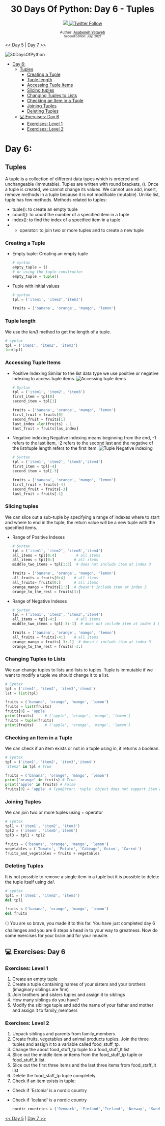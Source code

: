 <div align="center">
  <h1> 30 Days Of Python: Day 6 - Tuples</h1>
  <a class="header-badge" target="_blank" href="https://www.linkedin.com/in/asabeneh/">
  <img src="https://img.shields.io/badge/style--5eba00.svg?label=LinkedIn&logo=linkedin&style=social">
  </a>
  <a class="header-badge" target="_blank" href="https://twitter.com/Asabeneh">
  <img alt="Twitter Follow" src="https://img.shields.io/twitter/follow/asabeneh?style=social">
  </a>

<sub>Author:
<a href="https://www.linkedin.com/in/asabeneh/" target="_blank">Asabeneh Yetayeh</a><br>
<small> Second Edition: July, 2021</small>
</sub>

</div>

[<< Day 5](../05_Day_Lists/05_lists.md) | [Day 7 >>](../07_Day_Sets/07_sets.md)

![30DaysOfPython](/images/30DaysOfPython_banner3@2x.png)

- [Day 6:](#day-6)
  - [Tuples](#tuples)
    - [Creating a Tuple](#creating-a-tuple)
    - [Tuple length](#tuple-length)
    - [Accessing Tuple Items](#accessing-tuple-items)
    - [Slicing tuples](#slicing-tuples)
    - [Changing Tuples to Lists](#changing-tuples-to-lists)
    - [Checking an Item in a Tuple](#checking-an-item-in-a-tuple)
    - [Joining Tuples](#joining-tuples)
    - [Deleting Tuples](#deleting-tuples)
  - [💻 Exercises: Day 6](#-exercises-day-6)
    - [Exercises: Level 1](#exercises-level-1)
    - [Exercises: Level 2](#exercises-level-2)

# Day 6:

## Tuples

A tuple is a collection of different data types which is ordered and unchangeable (immutable). Tuples are written with round brackets, (). Once a tuple is created, we cannot change its values. We cannot use add, insert, remove methods in a tuple because it is not modifiable (mutable). Unlike list, tuple has few methods. Methods related to tuples:

- tuple(): to create an empty tuple
- count(): to count the number of a specified item in a tuple
- index(): to find the index of a specified item in a tuple
- + operator: to join two or more tuples and to create a new tuple

### Creating a Tuple

- Empty tuple: Creating an empty tuple
  
  ```py
  # syntax
  empty_tuple = ()
  # or using the tuple constructor
  empty_tuple = tuple()
  ```

- Tuple with initial values
  
  ```py
  # syntax
  tpl = ('item1', 'item2','item3')
  ```

  ```py
  fruits = ('banana', 'orange', 'mango', 'lemon')
  ```

### Tuple length

We use the _len()_ method to get the length of a tuple.

```py
# syntax
tpl = ('item1', 'item2', 'item3')
len(tpl)
```

### Accessing Tuple Items

- Positive Indexing
  Similar to the list data type we use positive or negative indexing to access tuple items.
  ![Accessing tuple items](/images/tuples_index.png)

  ```py
  # Syntax
  tpl = ('item1', 'item2', 'item3')
  first_item = tpl[0]
  second_item = tpl[1]
  ```

  ```py
  fruits = ('banana', 'orange', 'mango', 'lemon')
  first_fruit = fruits[0]
  second_fruit = fruits[1]
  last_index =len(fruits) - 1
  last_fruit = fruits[las_index]
  ```

- Negative indexing
  Negative indexing means beginning from the end, -1 refers to the last item, -2 refers to the second last and the negative of the list/tuple length refers to the first item.
  ![Tuple Negative indexing](/images/tuple_negative_indexing.png)

  ```py
  # Syntax
  tpl = ('item1', 'item2', 'item3','item4')
  first_item = tpl[-4]
  second_item = tpl[-3]
  ```

  ```py
  fruits = ('banana', 'orange', 'mango', 'lemon')
  first_fruit = fruits[-4]
  second_fruit = fruits[-3]
  last_fruit = fruits[-1]
  ```

### Slicing tuples

We can slice out a sub-tuple by specifying a range of indexes where to start and where to end in the tuple, the return value will be a new tuple with the specified items.

- Range of Positive Indexes

  ```py
  # Syntax
  tpl = ('item1', 'item2', 'item3','item4')
  all_items = tpl[0:4]         # all items
  all_items = tpl[0:]         # all items
  middle_two_items = tpl[1:3]  # does not include item at index 3
  ```

  ```py
  fruits = ('banana', 'orange', 'mango', 'lemon')
  all_fruits = fruits[0:4]    # all items
  all_fruits= fruits[0:]      # all items
  orange_mango = fruits[1:3]  # doesn't include item at index 3
  orange_to_the_rest = fruits[1:]
  ```

- Range of Negative Indexes

  ```py
  # Syntax
  tpl = ('item1', 'item2', 'item3','item4')
  all_items = tpl[-4:]         # all items
  middle_two_items = tpl[-3:-1]  # does not include item at index 3 (-1)
  ```

  ```py
  fruits = ('banana', 'orange', 'mango', 'lemon')
  all_fruits = fruits[-4:]    # all items
  orange_mango = fruits[-3:-1]  # doesn't include item at index 3
  orange_to_the_rest = fruits[-3:]
  ```

### Changing Tuples to Lists

We can change tuples to lists and lists to tuples. Tuple is immutable if we want to modify a tuple we should change it to a list.

```py
# Syntax
tpl = ('item1', 'item2', 'item3','item4')
lst = list(tpl)
```

```py
fruits = ('banana', 'orange', 'mango', 'lemon')
fruits = list(fruits)
fruits[0] = 'apple'
print(fruits)     # ['apple', 'orange', 'mango', 'lemon']
fruits = tuple(fruits)
print(fruits)     # ('apple', 'orange', 'mango', 'lemon')
```

### Checking an Item in a Tuple

We can check if an item exists or not in a tuple using _in_, it returns a boolean.

```py
# Syntax
tpl = ('item1', 'item2', 'item3','item4')
'item2' in tpl # True
```

```py
fruits = ('banana', 'orange', 'mango', 'lemon')
print('orange' in fruits) # True
print('apple' in fruits) # False
fruits[0] = 'apple' # TypeError: 'tuple' object does not support item assignment
```

### Joining Tuples

We can join two or more tuples using + operator

```py
# syntax
tpl1 = ('item1', 'item2', 'item3')
tpl2 = ('item4', 'item5','item6')
tpl3 = tpl1 + tpl2
```

```py
fruits = ('banana', 'orange', 'mango', 'lemon')
vegetables = ('Tomato', 'Potato', 'Cabbage','Onion', 'Carrot')
fruits_and_vegetables = fruits + vegetables
```

### Deleting Tuples

It is not possible to remove a single item in a tuple but it is possible to delete the tuple itself using _del_.

```py
# syntax
tpl1 = ('item1', 'item2', 'item3')
del tpl1

```

```py
fruits = ('banana', 'orange', 'mango', 'lemon')
del fruits
```

🌕 You are so brave, you made it to this far. You have just completed day 6 challenges and you are 6 steps a head in to your way to greatness. Now do some exercises for your brain and for your muscle.

## 💻 Exercises: Day 6

### Exercises: Level 1

1. Create an empty tuple
2. Create a tuple containing names of your sisters and your brothers (imaginary siblings are fine)
3. Join brothers and sisters tuples and assign it to siblings
4. How many siblings do you have?
5. Modify the siblings tuple and add the name of your father and mother and assign it to family_members

### Exercises: Level 2

1. Unpack siblings and parents from family_members
1. Create fruits, vegetables and animal products tuples. Join the three tuples and assign it to a variable called food_stuff_tp.
1. Change the about food_stuff_tp  tuple to a food_stuff_lt list
1. Slice out the middle item or items from the food_stuff_tp tuple or food_stuff_lt list.
1. Slice out the first three items and the last three items from food_staff_lt list
1. Delete the food_staff_tp tuple completely
1. Check if an item exists in  tuple:

- Check if 'Estonia' is a nordic country
- Check if 'Iceland' is a nordic country

  ```py
  nordic_countries = ('Denmark', 'Finland','Iceland', 'Norway', 'Sweden')
  ```


[<< Day 5](../05_Day_Lists/05_lists.md) | [Day 7 >>](../07_Day_Sets/07_sets.md)
